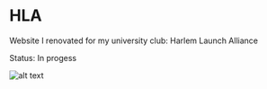 # HLA
Website I renovated for my university club: Harlem Launch Alliance

Status: In progess

![alt text](https://i.imgur.com/XPQDrkq.jpg)

